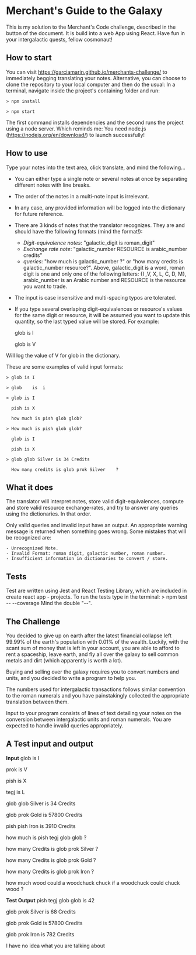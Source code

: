 # Merchant's Guide to the Galaxy 

This is my solution to the Merchant's Code challenge, described in the button of the document. It is build into a web App using React.
Have fun in your intergalactic quests, fellow cosmonaut!

## How to start

You can visit https://garciamarin.github.io/merchants-challenge/ to immediately begging translating your notes.
Alternative, you can choose to clone the repository to your local computer and then do the usual: In a terminal, navigate inside the project's containing folder and run:   


    > npm install   
    
    > npm start   
    

The first command installs dependencies and the second runs the project using a node server. Which reminds me: You need node.js (https://nodejs.org/en/download/) to launch successfully! 

## How to use

Type your notes into the text area, click translate, and mind the following...

- You can either type a single note or several notes at once by separating different notes with line breaks.
- The order of the notes in a multi-note input is irrelevant.
- In any case, any provided information will be logged into the dictionary for future reference. 


- There are 3 kinds of notes that the translator recognizes. They are and should have the following formats (mind the format!):
    - *Digit-equivalence notes*: "galactic_digit is roman_digit"
    - *Exchange rate note*: "galactic_number RESOURCE is arabic_number credits"
    - *queries*:  "how much is galactic_number ?" or "how many credits is galactic_number resource?".
Above, galactic_digit is a word, roman digit is one and only one of the following letters: {I ,V, X, L, C, D, M},  arabic_number is an Arabic number and RESOURCE is the resource you want to trade.
- The input is case insensitive and multi-spacing typos are tolerated. 

- If you type several overlaping digit-equivalences or resource's values for the same digit or resource, it will be assumed you want to update this quantity, so the last typed value will be stored. For example:   

    glob is I   
    
    glob is V   
    

Will log the value of V for glob in the dictionary. 

These are some examples of valid input formats:

    > glob is I  
    
    > glob    is  i  
    
    > glob is I  
    
      pish is X  
      
      how much is pish glob glob?  
      
    > How much is pish glob glob?  
    
      glob is I  
      
      pish is X  
      
    > glob glob Silver is 34 Credits  
    
      How many credits is glob prok Silver    ?  
      

## What it does

The translator will interpret notes, store valid digit-equivalences, compute and store valid resource exchange-rates, and try to answer any queries using the dictionaries. In that order. 

Only valid queries and invalid input have an output. An appropriate warning message is returned when something goes wrong. Some mistakes that will be recognized are:

    - Unrecognized Note. 
    - Invalid Format: roman digit, galactic number, roman number.
    - Insufficient information in dictionaries to convert / store.

## Tests

Test are written using Jest and React Testing Library, which are included in create react app - projects. To run the tests type in the terminal:
    > npm test -- --coverage
Mind the double "--".

## The Challenge

You decided to give up on earth after the latest financial collapse left 99.99% of the earth's population with 0.01% of the wealth. Luckily, with the scant sum of money that is left in your account, you are able to afford to rent a spaceship, leave earth, and fly all over the galaxy to sell common metals and dirt (which apparently is worth a lot).

Buying and selling over the galaxy requires you to convert numbers and units, and you decided to write a program to help you.

The numbers used for intergalactic transactions follows similar convention to the roman numerals and you have painstakingly collected the appropriate translation between them.

Input to your program consists of lines of text detailing your notes on the conversion between intergalactic units and roman numerals. You are expected to handle invalid queries appropriately.

## A Test input and output

**Input**
glob is I   

prok is V   

pish is X   

tegj is L   

glob glob Silver is 34 Credits   

glob prok Gold is 57800 Credits   

pish pish Iron is 3910 Credits   

how much is pish tegj glob glob ?   

how many Credits is glob prok Silver ?   

how many Credits is glob prok Gold ?   

how many Credits is glob prok Iron ?   

how much wood could a woodchuck chuck if a woodchuck could chuck wood ?   


**Test Output**
pish tegj glob glob is 42   

glob prok Silver is 68 Credits   

glob prok Gold is 57800 Credits   

glob prok Iron is 782 Credits   

I have no idea what you are talking about   
